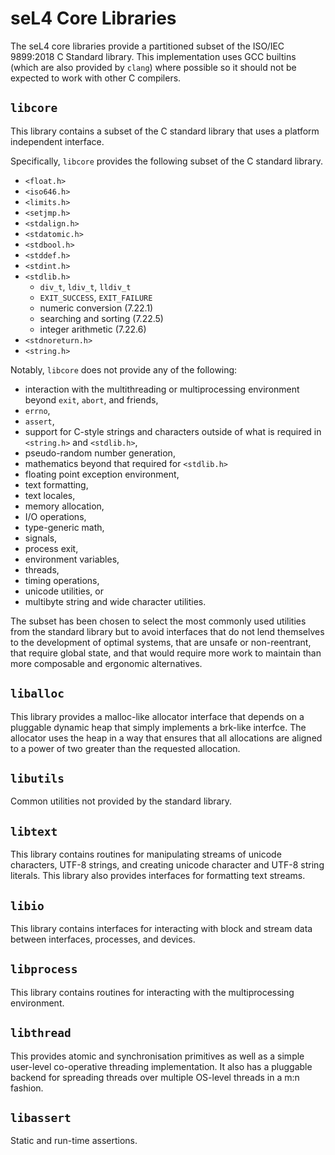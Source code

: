 <!--
	Copyright 2020, Data61, CSIRO (ABN 41 687 119 230)

	SPDX-License-Identifier: BSD-2-Clause
-->

seL4 Core Libraries
===================

The seL4 core libraries provide a partitioned subset of the ISO/IEC
9899:2018 C Standard library. This implementation uses GCC builtins
(which are also provided by `clang`) where possible so it should not be
expected to work with other C compilers.

`libcore`
---------

This library contains a subset of the C standard library that uses a
platform independent interface.

Specifically, `libcore` provides the following subset of the C standard
library.

 - `<float.h>`
 - `<iso646.h>`
 - `<limits.h>`
 - `<setjmp.h>`
 - `<stdalign.h>`
 - `<stdatomic.h>`
 - `<stdbool.h>`
 - `<stddef.h>`
 - `<stdint.h>`
 - `<stdlib.h>`
   - `div_t`, `ldiv_t`, `lldiv_t`
   - `EXIT_SUCCESS`, `EXIT_FAILURE`
   - numeric conversion (7.22.1)
   - searching and sorting (7.22.5)
   - integer arithmetic (7.22.6)
 - `<stdnoreturn.h>`
 - `<string.h>`

Notably, `libcore` does not provide any of the following:

 - interaction with the multithreading or multiprocessing environment
   beyond `exit`, `abort`, and friends,
 - `errno`,
 - `assert`,
 - support for C-style strings and characters outside of what is
   required in `<string.h>` and `<stdlib.h>`,
 - pseudo-random number generation,
 - mathematics beyond that required for `<stdlib.h>`
 - floating point exception environment,
 - text formatting,
 - text locales,
 - memory allocation,
 - I/O operations,
 - type-generic math,
 - signals,
 - process exit,
 - environment variables,
 - threads,
 - timing operations,
 - unicode utilities, or
 - multibyte string and wide character utilities.

The subset has been chosen to select the most commonly used utilities
from the standard library but to avoid interfaces that do not lend
themselves to the development of optimal systems, that are unsafe or
non-reentrant, that require global state, and that would require more
work to maintain than more composable and ergonomic alternatives.

`liballoc`
---------

This library provides a malloc-like allocator interface that depends on
a pluggable dynamic heap that simply implements a brk-like interfce. The
allocator uses the heap in a way that ensures that all allocations are
aligned to a power of two greater than the requested allocation.

`libutils`
----------

Common utilities not provided by the standard library.

`libtext`
---------

This library contains routines for manipulating streams of unicode
characters, UTF-8 strings, and creating unicode character and UTF-8
string literals. This library also provides interfaces for formatting
text streams.

`libio`
-------

This library contains interfaces for interacting with block and stream
data between interfaces, processes, and devices.

`libprocess`
------------

This library contains routines for interacting with the multiprocessing
environment.

`libthread`
-----------

This provides atomic and synchronisation primitives as well as a simple
user-level co-operative threading implementation. It also has a
pluggable backend for spreading threads over multiple OS-level threads
in a m:n fashion.

`libassert`
-----------

Static and run-time assertions.
